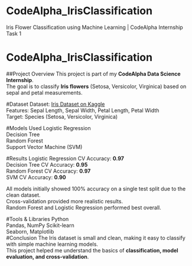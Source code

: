 # CodeAlpha_IrisClassification
Iris Flower Classification using Machine Learning | CodeAlpha Internship Task 1
# CodeAlpha_IrisClassification

##Project Overview
This project is part of my **CodeAlpha Data Science Internship**.  
The goal is to classify **Iris flowers** (Setosa, Versicolor, Virginica) based on sepal and petal measurements.

#Dataset
Dataset: [Iris Dataset on Kaggle](https://www.kaggle.com/datasets/saurabh00007/iriscsv)  
Features: Sepal Length, Sepal Width, Petal Length, Petal Width  
Target: Species (Setosa, Versicolor, Virginica)  

#Models Used
Logistic Regression  
Decision Tree  
Random Forest  
Support Vector Machine (SVM)  

#Results
Logistic Regression CV Accuracy: **0.97**  
Decision Tree CV Accuracy: **0.95**  
Random Forest CV Accuracy: **0.97**  
SVM CV Accuracy: **0.90**  

All models initially showed 100% accuracy on a single test split due to the clean dataset.  
Cross-validation provided more realistic results.  
Random Forest and Logistic Regression performed best overall.  

#Tools & Libraries
Python  
Pandas, NumPy
Scikit-learn  
Seaborn, Matplotlib  
#Conclusion
The Iris dataset is small and clean, making it easy to classify with simple machine learning models.  
This project helped me understand the basics of **classification, model evaluation, and cross-validation**.  
